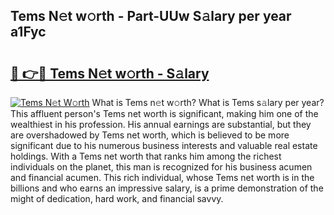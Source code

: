 ## Tems N𝚎t w𝚘rth - Part-UUw S𝚊lary per year a1Fyc

# <h2><a href="http://gc21qtl.nevu.top/?p=Tems">🔗 👉🔴 Tems N𝚎t w𝚘rth - S𝚊lary</a></h2>

[![Tems N𝚎t W𝚘rth](https://i.imgur.com/Oavwk0R.jpeg)](http://gc21qtl.nevu.top/?p=Tems)
What is Tems n𝚎t w𝚘rth? What is Tems s𝚊lary per year?
This affluent person's Tems net worth is significant, making him one of the wealthiest in his profession. His annual earnings are substantial, but they are overshadowed by Tems net worth, which is believed to be more significant due to his numerous business interests and valuable real estate holdings. With a Tems net worth that ranks him among the richest individuals on the planet, this man is recognized for his business acumen and financial acumen. This rich individual, whose Tems net worth is in the billions and who earns an impressive salary, is a prime demonstration of the might of dedication, hard work, and financial savvy.
